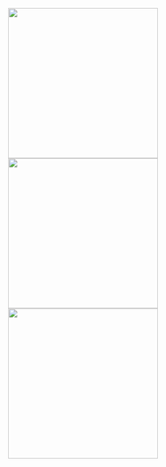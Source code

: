 <p align="center">
<img src="https://github.com/AdamExley/DeepPoseRobot/blob/main/assets/set6.gif" height="300px">
<img src="https://github.com/AdamExley/DeepPoseRobot/blob/main/assets/set7.gif" height="300px">
<img src="https://github.com/AdamExley/DeepPoseRobot/blob/main/assets/render.gif" height="300px">
</p>